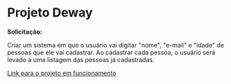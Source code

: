 # Projeto Deway
<b>Solicitação:</b>
<p>Criar um sistema em que o usuário vai digitar "nome", "e-mail" e "idade" de pessoas que ele vai cadastrar.
Ao cadastrar cada pessoa, o usuário será levado a uma listagem das pessoas já cadastradas.</p>
<a href="http://www.thiagojourdan.hol.es/projeto-deway">Link para o projeto em funcionamento</a>
